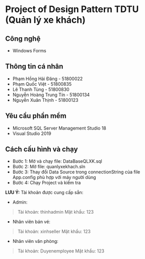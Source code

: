 # Project of Design Pattern TDTU (Quản lý xe khách)

## Công nghệ
- Windows Forms

## Thông tin cá nhân
- Phạm Hồng Hải Đăng - 51800022
- Phạm Quốc Việt - 51800835
- Lê Thanh Tùng - 51800830
- Nguyễn Hoàng Trung Tín - 51800134
- Nguyễn Xuân Thịnh - 51800123

## Yêu cầu phần mềm
- Microsoft SQL Server Management Studio 18
- Visual Studio 2019

## Cách cấu hình và chạy
- Bước 1: Mở và chạy file: DataBaseQLXK.sql
- Bước 2: Mở file: quanlyxekhach.sln
- Bước 3: Thay đổi Data Source trong connectionString của file App.config phù hợp với máy người dùng
- Bước 4: Chạy Project và kiểm tra

**LƯU Ý:** Tài khoản được cung cấp sẳn:

- Admin:
> Tài khoản: thinhadmin
> Mật khẩu: 123

- Nhân viên bán vé:
> Tài khoản: xinhseller
> Mật khẩu: 123

- Nhân viên văn phòng:
> Tài khoản: Duyenemployee
> Mật khẩu: 123
